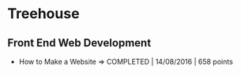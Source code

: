 # Treehouse

## Front End Web Development
- How to Make a Website => COMPLETED | 14/08/2016 | 658 points
